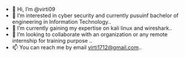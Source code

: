 - 👋 Hi, I’m @virti09
- 👀 I’m interested in cyber security and currently pusuinf bachelor of engineering in Information Technology..
- 🌱 I’m currently gaining my expertise on kali linux and wireshark..
- 💞️ I’m looking to collaborate with an organization or any remote internship for training purpose ..
- 📫 You can reach me by email virti1712@gmail.com..

<!---
virti09/virti09 is a ✨ special ✨ repository because its `README.md` (this file) appears on your GitHub profile.
You can click the Preview link to take a look at your changes.
--->
